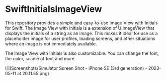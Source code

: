 # SwiftInitialsImageView

This repository provides a simple and easy-to-use Image View with Initials for Swift. The Image View with Initials is a extension of UIImageView that displays the initials of a string as an image. This makes it ideal for use as a placeholder image for user profiles, loading screens, and other situations where an image is not immediately available.

The Image View with Initials is also customizable. You can change the font, the color, scanle of font and more. 

![](Screenshots/Simulator Screen Shot - iPhone SE (3rd generation) - 2023-05-11 at 20.11.55.png)
